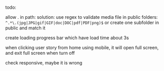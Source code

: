 todo:


allow . in path: solution: use regex to validate media file in public folders: 
`^.*\.(jpg|JPG|gif|GIF|doc|DOC|pdf|PDF|png)$` or create one subfolder in public and match it

create loading progress bar  which have load time about 3s

when clicking user story from home using mobile, it will open full screen, and exit full screen when turn off

check responsive, maybe it is wrong